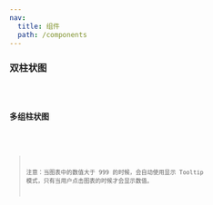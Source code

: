 ```yaml
---
nav:
  title: 组件
  path: /components
---
```


### 双柱状图

<code src="./demos/index.tsx" />

### 多组柱状图

<code src="./demos/group.tsx" />

> 注意：当图表中的数值大于 999 的时候，会自动使用显示 Tooltip 模式，只有当用户点击图表的时候才会显示数值。

<code src="./demos/max.tsx" />

<API/>
